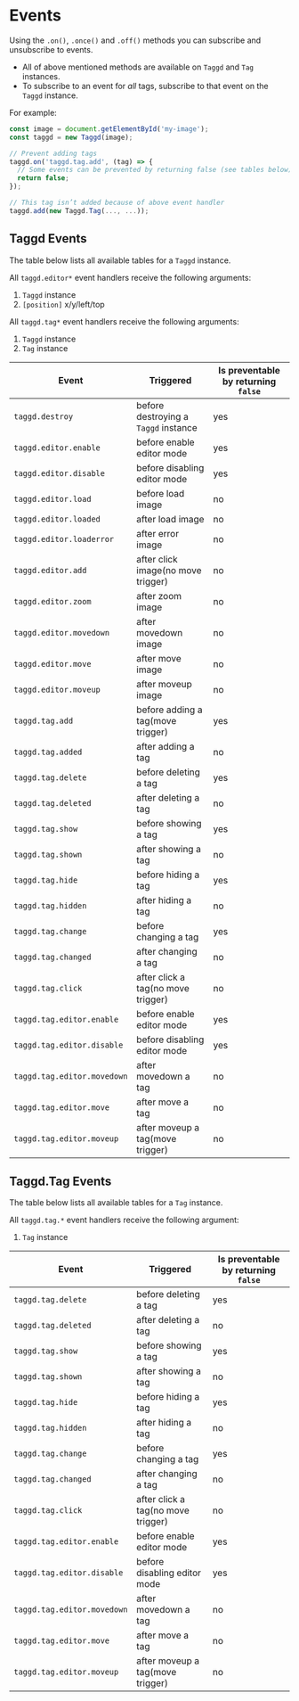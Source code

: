 # Events

Using the `.on()`, `.once()` and `.off()` methods you can subscribe and unsubscribe to events.

- All of above mentioned methods are available on `Taggd` and `Tag` instances.
- To subscribe to an event for _all_ tags, subscribe to that event on the `Taggd` instance.

For example:

```js
const image = document.getElementById('my-image');
const taggd = new Taggd(image);

// Prevent adding tags
taggd.on('taggd.tag.add', (tag) => {
  // Some events can be prevented by returning false (see tables below)
  return false;
});

// This tag isn’t added because of above event handler
taggd.add(new Taggd.Tag(..., ...));
```

## Taggd Events

The table below lists all available tables for a `Taggd` instance.

All `taggd.editor*` event handlers receive the following arguments:

1. `Taggd` instance
2. `[position]` x/y/left/top

All `taggd.tag*` event handlers receive the following arguments:

1. `Taggd` instance
2. `Tag` instance

| Event                       | Triggered                            | Is preventable by returning `false` |
|-----------------------------|--------------------------------------|-------------------------------------|
| `taggd.destroy`             | before destroying a `Taggd` instance | yes                                 |
| `taggd.editor.enable`       | before enable editor mode            | yes                                 |
| `taggd.editor.disable`      | before disabling editor mode         | yes                                 |
| `taggd.editor.load`         | before load image                    | no                                  |
| `taggd.editor.loaded`       | after load image                     | no                                  |
| `taggd.editor.loaderror`    | after error image                    | no                                  |
| `taggd.editor.add`          | after click image(no move trigger)   | no                                  |
| `taggd.editor.zoom`         | after zoom image                     | no                                  |
| `taggd.editor.movedown`     | after movedown image                 | no                                  |
| `taggd.editor.move`         | after move image                     | no                                  |
| `taggd.editor.moveup`       | after moveup image                   | no                                  |
| `taggd.tag.add`             | before adding a tag(move trigger)    | yes                                 |
| `taggd.tag.added`           | after adding a tag                   | no                                  |
| `taggd.tag.delete`          | before deleting a tag                | yes                                 |
| `taggd.tag.deleted`         | after deleting a tag                 | no                                  |
| `taggd.tag.show`            | before showing a tag                 | yes                                 |
| `taggd.tag.shown`           | after showing a tag                  | no                                  |
| `taggd.tag.hide`            | before hiding a tag                  | yes                                 |
| `taggd.tag.hidden`          | after hiding a tag                   | no                                  |
| `taggd.tag.change`          | before changing a tag                | yes                                 |
| `taggd.tag.changed`         | after changing a tag                 | no                                  |
| `taggd.tag.click`           | after click a tag(no move trigger)   | no                                  |
| `taggd.tag.editor.enable`   | before enable editor mode            | yes                                 |
| `taggd.tag.editor.disable`  | before disabling editor mode         | yes                                 |
| `taggd.tag.editor.movedown` | after movedown a tag                 | no                                  |
| `taggd.tag.editor.move`     | after move a tag                     | no                                  |
| `taggd.tag.editor.moveup`   | after moveup a tag(move trigger)     | no                                  |

## Taggd.Tag Events

The table below lists all available tables for a `Tag` instance.

All `taggd.tag.*` event handlers receive the following argument:

1. `Tag` instance

| Event                       | Triggered                            | Is preventable by returning `false` |
|-----------------------------|--------------------------------------|-------------------------------------|
| `taggd.tag.delete`          | before deleting a tag                | yes                                 |
| `taggd.tag.deleted`         | after deleting a tag                 | no                                  |
| `taggd.tag.show`            | before showing a tag                 | yes                                 |
| `taggd.tag.shown`           | after showing a tag                  | no                                  |
| `taggd.tag.hide`            | before hiding a tag                  | yes                                 |
| `taggd.tag.hidden`          | after hiding a tag                   | no                                  |
| `taggd.tag.change`          | before changing a tag                | yes                                 |
| `taggd.tag.changed`         | after changing a tag                 | no                                  |
| `taggd.tag.click`           | after click a tag(no move trigger)   | no                                  |
| `taggd.tag.editor.enable`   | before enable editor mode            | yes                                 |
| `taggd.tag.editor.disable`  | before disabling editor mode         | yes                                 |
| `taggd.tag.editor.movedown` | after movedown a tag                 | no                                  |
| `taggd.tag.editor.move`     | after move a tag                     | no                                  |
| `taggd.tag.editor.moveup`   | after moveup a tag(move trigger)     | no                                  |
